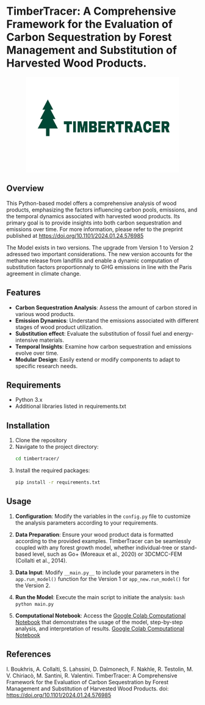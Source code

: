 # TimberTracer: A Comprehensive Framework for the Evaluation of Carbon Sequestration by Forest Management and Substitution of Harvested Wood Products.

<p align="center">
  <img src="logo.png"  align="center" width="400" height="250" >
</p>

## Overview

This Python-based model offers a comprehensive analysis of wood products, emphasizing the factors influencing carbon pools, emissions, and the temporal dynamics associated with harvested wood products. Its primary goal is to provide insights into both carbon sequestration and emissions over time. For more information, please refer to the preprint published at https://doi.org/10.1101/2024.01.24.576985

The Model exists in two versions. The upgrade from Version 1 to Version 2 adressed two important considerations. The new version accounts for the methane release from landfills and enable a dynamic computation of substitution factors proportionnaly to GHG emissions in line with the Paris agreement in climate change. 

## Features

- **Carbon Sequestration Analysis**: Assess the amount of carbon stored in various wood products.
- **Emission Dynamics**: Understand the emissions associated with different stages of wood product utilization.
- **Substitution effect**: Evaluate the substitution of fossil fuel and energy-intensive materials.
- **Temporal Insights**: Examine how carbon sequestration and emissions evolve over time.
- **Modular Design**: Easily extend or modify components to adapt to specific research needs.

## Requirements

- Python 3.x
- Additional libraries listed in requirements.txt

## Installation

1. Clone the repository
2. Navigate to the project directory:
   ```bash
   cd timbertracer/
   ```
3. Install the required packages:
   ```bash
   pip install -r requirements.txt
   ```

## Usage

1.  **Configuration**: Modify the variables in the `config.py` file to customize the analysis parameters according to your requirements.
2.  **Data Preparation**: Ensure your wood product data is formatted according to the provided examples. TimberTracer can be seamlessly coupled with any forest growth model, whether individual-tree or stand-based level, such as Go+ (Moreaux et al., 2020) or 3DCMCC-FEM (Collalti et al., 2014).

3.  **Data Input**: Modify `__main.py__` to include your parameters in the `app.run_model()` function for the Version 1 or `app_new.run_model()` for the Version 2. 
4.  **Run the Model**: Execute the main script to initiate the analysis: `bash python main.py`
5.  **Computational Notebook**: Access the [Google Colab Computational Notebook](https://colab.research.google.com/github/issamyax/TimberTracer/blob/main/TimberTracer_Usage%20TutorialV2.ipynb) that demonstrates the usage of the model, step-by-step analysis, and interpretation of results. [Google Colab Computational Notebook](https://colab.research.google.com/github/issamyax/TimberTracer/blob/main/TimberTracer_Usage%20TutorialV2.ipynb)

## References 

I. Boukhris, A. Collalti, S. Lahssini, D. Dalmonech, F. Nakhle, R. Testolin, M. V. Chiriacò, M. Santini, R. Valentini. TimberTracer: A Comprehensive Framework for the Evaluation of Carbon Sequestration by Forest Management and Substitution of Harvested Wood Products. doi: https://doi.org/10.1101/2024.01.24.576985
